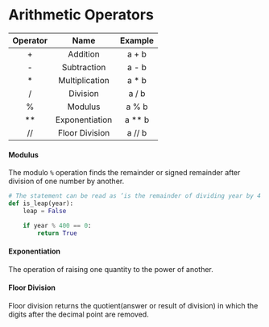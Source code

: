 # Arithmetic Operators

| Operator |      Name      | Example  |
| :------: | :------------: | :------: |
|    +     |    Addition    |  a + b   |
|    -     |  Subtraction   |  a - b   |
|    \*    | Multiplication |  a \* b  |
|    /     |    Division    |  a / b   |
|    %     |    Modulus     |  a % b   |
|   \*\*   | Exponentiation | a \*\* b |
|    //    | Floor Division |  a // b  |

#### Modulus

The modulo `%` operation finds the remainder or signed remainder after division of one number by another.

```python
# The statement can be read as ‘is the remainder of dividing year by 4 equal to 0?’.
def is_leap(year):
    leap = False

    if year % 400 == 0:
        return True
```

#### Exponentiation

The operation of raising one quantity to the power of another.

#### Floor Division

Floor division returns the quotient(answer or result of division) in which the digits after the decimal point are removed.
